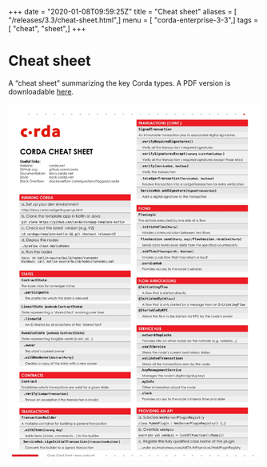 +++
date = "2020-01-08T09:59:25Z"
title = "Cheat sheet"
aliases = [ "/releases/3.3/cheat-sheet.html",]
menu = [ "corda-enterprise-3-3",]
tags = [ "cheat", "sheet",]
+++


# Cheat sheet

A “cheat sheet” summarizing the key Corda types. A PDF version is downloadable [here](_static/corda-cheat-sheet.pdf).

![cheatsheet](resources/cheatsheet.jpg "cheatsheet")
